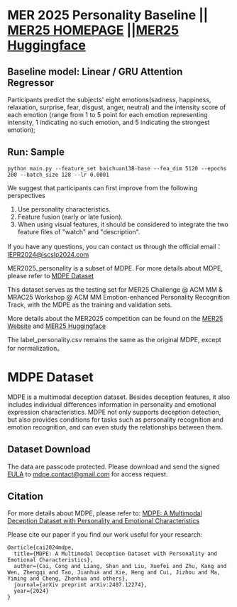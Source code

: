 # MER 2025 Personality Baseline || <a href="https://zeroqiaoba.github.io/MER2025-website/">MER25 HOMEPAGE</a> ||<a href="https://huggingface.co/datasets/MERChallenge/MER2025">MER25 Huggingface</a> 

## Baseline model: Linear / GRU Attention Regressor

Participants predict the subjects' eight emotions(sadness, happiness, relaxation, surprise, fear, disgust, anger, neutral) and the intensity score of each emotion (range from 1 to 5 point for each emotion representing intensity, 1 indicating no such emotion, and 5 indicating the strongest emotion);

## Run: Sample 


```
python main.py --feature_set baichuan13B-base --fea_dim 5120 --epochs 200 --batch_size 128 --lr 0.0001 
```
We suggest that participants can first improve from the following perspectives
1. Use personality characteristics.
2. Feature fusion (early or late fusion).
3. When using visual features, it should be considered to integrate the two feature files of "watch" and "description".

If you have any questions, you can contact us through the official email：IEPR2024@iscslp2024.com




MER2025_personality is a subset of MDPE. For more details about MDPE, please refer to [MDPE Dataset](https://huggingface.co/datasets/MDPEdataset/MDPE_Dataset)






This dataset serves as the testing set for MER25 Challenge @ ACM MM & MRAC25 Workshop @ ACM MM Emotion-enhanced Personality Recognition Track, with the MDPE as the training and validation sets. 


More details about the MER2025 competition can be found on the [MER25 Website](https://zeroqiaoba.github.io/MER2025-website/) and [MER25 Huggingface](https://huggingface.co/datasets/MERChallenge/MER2025)




The label_personality.csv remains the same as the original MDPE, except for normalization。




# MDPE Dataset
MDPE is a multimodal deception dataset. Besides deception features, it also includes individual differences information in personality and emotional expression characteristics. MDPE not only supports deception detection, but also provides conditions for tasks such as personality recognition and emotion recognition, and can even study the relationships between them. 



## Dataset Download


The data are passcode protected. Please download and send the signed [EULA](https://drive.google.com/file/d/1A1F8szMOTf9-rK8DYD23GruBArtnYdLl/view?usp=sharing) to [mdpe.contact@gmail.com](mdpe.contact@gmail.com) for access request.

## Citation
For more details about MDPE, please refer to:
[MDPE: A Multimodal Deception Dataset with Personality and Emotional Characteristics](https://arxiv.org/abs/2407.12274)

Please cite our paper if you find our work useful for your research:

```
@article{cai2024mdpe,
  title={MDPE: A Multimodal Deception Dataset with Personality and Emotional Characteristics},
  author={Cai, Cong and Liang, Shan and Liu, Xuefei and Zhu, Kang and Wen, Zhengqi and Tao, Jianhua and Xie, Heng and Cui, Jizhou and Ma, Yiming and Cheng, Zhenhua and others},
  journal={arXiv preprint arXiv:2407.12274},
  year={2024}
}
```
